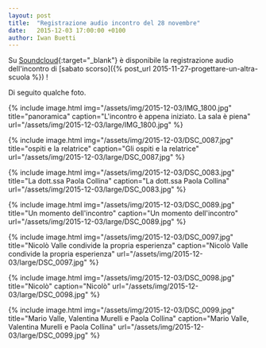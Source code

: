 ```yaml
---
layout: post
title:  "Registrazione audio incontro del 28 novembre"
date:   2015-12-03 17:00:00 +0100
author: Iwan Buetti
---
```


Su [Soundcloud](https://soundcloud.com/hrundi-bakshi/progettare-unaltra-scuola-il-metodo-montessori-per-tutti){:target="_blank"} è disponibile la registrazione audio dell'incontro di [sabato scorso]({% post_url 2015-11-27-progettare-un-altra-scuola %}) !

Di seguito qualche foto.

{% include image.html img="/assets/img/2015-12-03/IMG_1800.jpg" title="panoramica" caption="L'incontro è appena iniziato. La sala è piena" url="/assets/img/2015-12-03/large/IMG_1800.jpg" %}

{% include image.html img="/assets/img/2015-12-03/DSC_0087.jpg" title="ospiti e la relatrice" caption="Gli ospiti e la relatrice" url="/assets/img/2015-12-03/large/DSC_0087.jpg" %}

{% include image.html img="/assets/img/2015-12-03/DSC_0083.jpg" title="La dott.ssa Paola Collina" caption="La dott.ssa Paola Collina" url="/assets/img/2015-12-03/large/DSC_0083.jpg" %}

{% include image.html img="/assets/img/2015-12-03/DSC_0089.jpg" title="Un momento dell'incontro" caption="Un momento dell'incontro" url="/assets/img/2015-12-03/large/DSC_0089.jpg" %}

{% include image.html img="/assets/img/2015-12-03/DSC_0097.jpg" title="Nicolò Valle condivide la propria esperienza" caption="Nicolò Valle condivide la propria esperienza" url="/assets/img/2015-12-03/large/DSC_0097.jpg" %}

{% include image.html img="/assets/img/2015-12-03/DSC_0098.jpg" title="Nicolò" caption="Nicolò" url="/assets/img/2015-12-03/large/DSC_0098.jpg" %}

{% include image.html img="/assets/img/2015-12-03/DSC_0099.jpg" title="Mario Valle, Valentina Murelli e Paola Collina" caption="Mario Valle, Valentina Murelli e Paola Collina" url="/assets/img/2015-12-03/large/DSC_0099.jpg" %}



